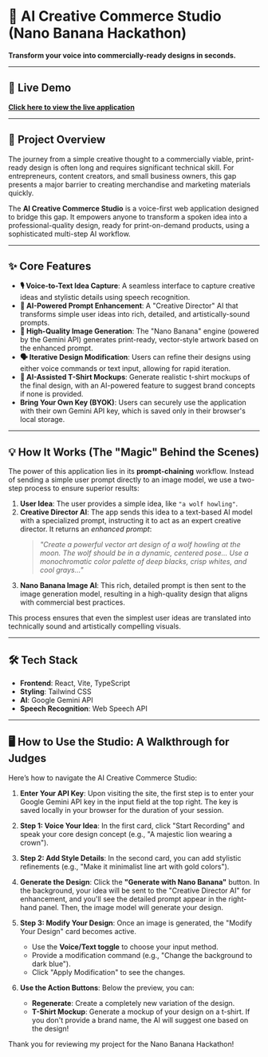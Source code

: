 # 🎨 AI Creative Commerce Studio (Nano Banana Hackathon)

**Transform your voice into commercially-ready designs in seconds.**

---

## 🚀 Live Demo

[**Click here to view the live application**](https://ai-creative-commerce-studio.vercel.app/)

---

## 📖 Project Overview

The journey from a simple creative thought to a commercially viable, print-ready design is often long and requires significant technical skill. For entrepreneurs, content creators, and small business owners, this gap presents a major barrier to creating merchandise and marketing materials quickly.

The **AI Creative Commerce Studio** is a voice-first web application designed to bridge this gap. It empowers anyone to transform a spoken idea into a professional-quality design, ready for print-on-demand products, using a sophisticated multi-step AI workflow.

---

## ✨ Core Features

* **🎙️ Voice-to-Text Idea Capture**: A seamless interface to capture creative ideas and stylistic details using speech recognition.
* **🤖 AI-Powered Prompt Enhancement**: A "Creative Director" AI that transforms simple user ideas into rich, detailed, and artistically-sound prompts.
* **🍌 High-Quality Image Generation**: The "Nano Banana" engine (powered by the Gemini API) generates print-ready, vector-style artwork based on the enhanced prompt.
* **🗣️ Iterative Design Modification**: Users can refine their designs using either voice commands or text input, allowing for rapid iteration.
* **👕 AI-Assisted T-Shirt Mockups**: Generate realistic t-shirt mockups of the final design, with an AI-powered feature to suggest brand concepts if none is provided.
* **Bring Your Own Key (BYOK)**: Users can securely use the application with their own Gemini API key, which is saved only in their browser's local storage.

---

## 💡 How It Works (The "Magic" Behind the Scenes)

The power of this application lies in its **prompt-chaining** workflow. Instead of sending a simple user prompt directly to an image model, we use a two-step process to ensure superior results:

1.  **User Idea**: The user provides a simple idea, like `"a wolf howling"`.
2.  **Creative Director AI**: The app sends this idea to a text-based AI model with a specialized prompt, instructing it to act as an expert creative director. It returns an *enhanced prompt*:
    > *"Create a powerful vector art design of a wolf howling at the moon. The wolf should be in a dynamic, centered pose... Use a monochromatic color palette of deep blacks, crisp whites, and cool grays..."*
3.  **Nano Banana Image AI**: This rich, detailed prompt is then sent to the image generation model, resulting in a high-quality design that aligns with commercial best practices.

This process ensures that even the simplest user ideas are translated into technically sound and artistically compelling visuals.

---

## 🛠️ Tech Stack

* **Frontend**: React, Vite, TypeScript
* **Styling**: Tailwind CSS
* **AI**: Google Gemini API
* **Speech Recognition**: Web Speech API

---

## 🖥️ How to Use the Studio: A Walkthrough for Judges

Here’s how to navigate the AI Creative Commerce Studio:

1.  **Enter Your API Key**: Upon visiting the site, the first step is to enter your Google Gemini API key in the input field at the top right. The key is saved locally in your browser for the duration of your session.

2.  **Step 1: Voice Your Idea**: In the first card, click "Start Recording" and speak your core design concept (e.g., "A majestic lion wearing a crown").

3.  **Step 2: Add Style Details**: In the second card, you can add stylistic refinements (e.g., "Make it minimalist line art with gold colors").

4.  **Generate the Design**: Click the **"Generate with Nano Banana"** button. In the background, your idea will be sent to the "Creative Director AI" for enhancement, and you'll see the detailed prompt appear in the right-hand panel. Then, the image model will generate your design.

5.  **Step 3: Modify Your Design**: Once an image is generated, the "Modify Your Design" card becomes active.
    * Use the **Voice/Text toggle** to choose your input method.
    * Provide a modification command (e.g., "Change the background to dark blue").
    * Click "Apply Modification" to see the changes.

6.  **Use the Action Buttons**: Below the preview, you can:
    * **Regenerate**: Create a completely new variation of the design.
    * **T-Shirt Mockup**: Generate a mockup of your design on a t-shirt. If you don't provide a brand name, the AI will suggest one based on the design!

Thank you for reviewing my project for the Nano Banana Hackathon!
